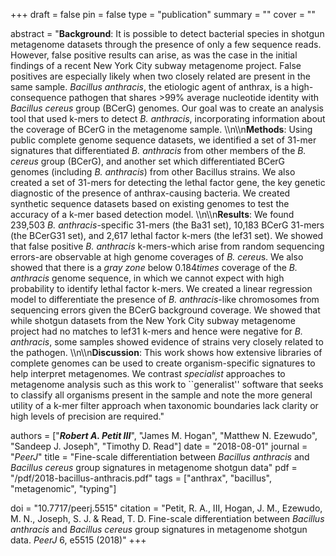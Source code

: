 +++
draft = false
pin = false
type = "publication"
summary = ""
cover = ""

abstract = "**Background**: It is possible to detect bacterial species in shotgun metagenome datasets through the presence of only a few sequence reads. However, false positive results can arise, as was the case in the initial findings of a recent New York City subway metagenome project. False positives are especially likely when two closely related are present in the same sample. *Bacillus anthracis*, the etiologic agent of anthrax, is a high-consequence pathogen that shares >99% average nucleotide identity with *Bacillus cereus* group (BCerG) genomes. Our goal was to create an analysis tool that used k-mers to detect *B. anthracis*, incorporating information about the coverage of BCerG in the metagenome sample. \\\n\\\n**Methods**: Using public complete genome sequence datasets, we identified a set of 31-mer signatures that differentiated *B. anthracis* from other members of the *B. cereus* group (BCerG), and another set which differentiated BCerG genomes (including *B. anthracis*) from other Bacillus strains. We also created a set of 31-mers for detecting the lethal factor gene, the key genetic diagnostic of the presence of anthrax-causing bacteria. We created synthetic sequence datasets based on existing genomes to test the accuracy of a k-mer based detection model. \\\n\\\n**Results**: We found 239,503 *B. anthracis*-specific 31-mers (the Ba31 set), 10,183 BCerG 31-mers (the BCerG31 set), and 2,617 lethal factor k-mers (the lef31 set). We showed that false positive *B. anthracis* k-mers-which arise from random sequencing errors-are observable at high genome coverages of *B. cereu*s. We also showed that there is a *gray zone* below 0.184$times$ coverage of the *B. anthracis* genome sequence, in which we cannot expect with high probability to identify lethal factor k-mers. We created a linear regression model to differentiate the presence of *B. anthracis*-like chromosomes from sequencing errors given the BCerG background coverage. We showed that while shotgun datasets from the New York City subway metagenome project had no matches to lef31 k-mers and hence were negative for *B. anthracis*, some samples showed evidence of strains very closely related to the pathogen. \\\n\\\n**Discussion**: This work shows how extensive libraries of complete genomes can be used to create organism-specific signatures to help interpret metagenomes. We contrast *specialist* approaches to metagenome analysis such as this work to ``generalist'' software that seeks to classify all organisms present in the sample and note the more general utility of a k-mer filter approach when taxonomic boundaries lack clarity or high levels of precision are required."

authors = ["***Robert A. Petit III***", "James M. Hogan", "Matthew N. Ezewudo", "Sandeep J. Joseph", "Timothy D. Read"]
date = "2018-08-01"
journal = "*PeerJ*"
title = "Fine-scale differentiation between *Bacillus anthracis* and *Bacillus cereus* group signatures in metagenome shotgun data"
pdf = "/pdf/2018-bacillus-anthracis.pdf"
tags = ["anthrax", "bacillus", "metagenomic", "typing"]

doi = "10.7717/peerj.5515"
citation = "Petit, R. A., III, Hogan, J. M., Ezewudo, M. N., Joseph, S. J. & Read, T. D. Fine-scale differentiation between *Bacillus anthracis* and *Bacillus cereus* group signatures in metagenome shotgun data. *PeerJ* 6, e5515 (2018)"
+++
